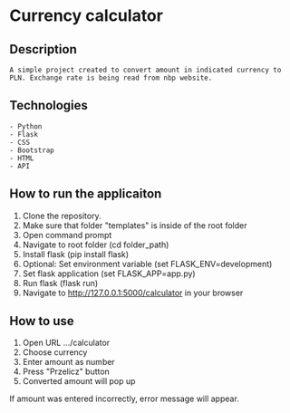 # Currency calculator

## Description
    A simple project created to convert amount in indicated currency to PLN. Exchange rate is being read from nbp website.

## Technologies
    - Python
    - Flask
    - CSS
    - Bootstrap
    - HTML
    - API
## How to run the applicaiton

1. Clone the repository.
2. Make sure that folder "templates" is inside of the root folder
3. Open command prompt
4. Navigate to root folder (cd folder_path)
5. Install flask (pip install flask)
6. Optional: Set environment variable (set FLASK_ENV=development) 
7. Set flask application (set FLASK_APP=app.py)
8. Run flask (flask run)
9. Navigate to http://127.0.0.1:5000/calculator in your browser

## How to use

1. Open URL .../calculator
2. Choose currency
3. Enter amount as number 
4. Press "Przelicz" button
5. Converted amount will pop up

If amount was entered incorrectly, error message will appear.


